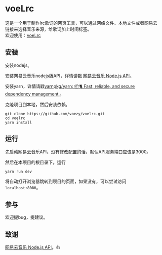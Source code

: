 # voeLrc
这是一个用于制作lrc歌词的网页工具，可以通过网络文件、本地文件或者网易云链接来选择音乐来源，给歌词加上时间标签。    
欢迎使用：[voeLrc](http://lrc.voezy.com)

## 安装
安装nodejs。    

安装网易云音乐nodejs版API，详情请戳 [网易云音乐 Node.js API](https://github.com/Binaryify/NeteaseCloudMusicApi)。    

安装yarn，详情请戳[yarnpkg/yarn: 📦🐈 Fast, reliable, and secure dependency management.](https://github.com/yarnpkg/yarn)。    

克隆项目到本地，然后安装依赖，
```
git clone https://github.com/voezy/voelrc.git
cd voelrc
yarn install
```

## 运行
先启动网易云音乐API，没有修改配置的话，默认API服务端口应该是3000。    

然后在本项目的根目录下，运行
```
yarn run dev
```
将自动打开浏览器跳转到项目的页面，如果没有，可以尝试访问 `localhost:8080`。

## 参与
欢迎提bug，提建议。

## 致谢
[网易云音乐 Node.js API](https://github.com/Binaryify/NeteaseCloudMusicApi)，👍